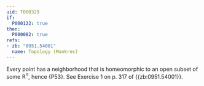```yaml
---
uid: T000329
if:
  P000122: true
then:
  P000082: true
refs:
- zb: "0951.54001"
  name: Topology (Munkres)
---
```

Every point has a neighborhood that is homeomorphic to an open subset of some $\mathbb R^n$, hence {P53}.  See Exercise 1 on p. 317 of {{zb:0951.54001}}.
